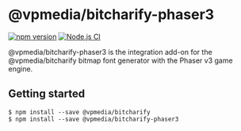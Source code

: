 # @vpmedia/bitcharify-phaser3

[![npm version](https://badge.fury.io/js/@vpmedia%2Fbitcharify-phaser3.svg?v=1.2.0)](https://badge.fury.io/js/@vpmedia%2Fbitcharify-phaser3)
[![Node.js CI](https://github.com/vpmedia/bitcharify-phaser3/actions/workflows/node.js.yml/badge.svg)](https://github.com/vpmedia/bitcharify-phaser3/actions/workflows/node.js.yml)

@vpmedia/bitcharify-phaser3 is the integration add-on for the @vpmedia/bitcharify bitmap font generator with the Phaser v3 game engine.

## Getting started

    $ npm install --save @vpmedia/bitcharify
    $ npm install --save @vpmedia/bitcharify-phaser3
